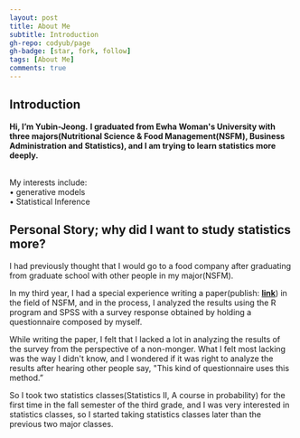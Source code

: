 ```yaml
---
layout: post
title: About Me
subtitle: Introduction
gh-repo: codyub/page
gh-badge: [star, fork, follow]
tags: [About Me]
comments: true
---
```



## Introduction
**Hi, I’m Yubin-Jeong.** 
**I graduated from Ewha Woman's University with three majors(Nutritional Science & Food Management(NSFM), Business Administration and Statistics), and I am trying to learn statistics more deeply.**

<br>
My interests include:<br>
 • generative models <br>
 • Statistical Inference
<br>

## Personal Story; why did I want to study statistics more?
I had previously thought that I would go to a food company after graduating from graduate school with other people in my major(NSFM).

In my third year, I had a special experience writing a paper(publish: [**link**](https://www.dbpia.co.kr/Journal/articleDetail?nodeId=NODE11039873)) in the field of NSFM, and in the process, I analyzed the results using the R program and SPSS with a survey response obtained by holding a questionnaire composed by myself.

While writing the paper, I felt that I lacked a lot in analyzing the results of the survey from the perspective of a non-monger. What I felt most lacking was the way I didn't know, and I wondered if it was right to analyze the results after hearing other people say, "This kind of questionnaire uses this method.”

So I took two statistics classes(Statistics II, A course in probability) for the first time in the fall semester of the third grade, and I was very interested in statistics classes, so I started taking statistics classes later than the previous two major classes.
